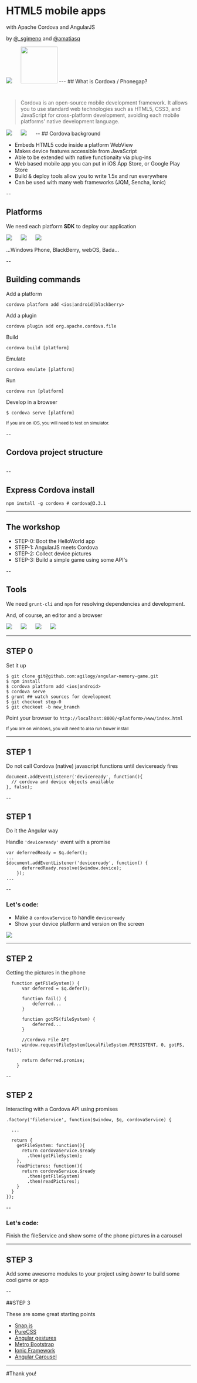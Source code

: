 # HTML5 mobile apps 
with Apache Cordova and AngularJS

by [@_sgimeno](http://www.twitter.com/_sgimeno) and [@amatiasq](http://www.twitter.com/amatiasq)

<img src="angularbcn-logo.png" style="border:none; background:none; box-shadow: none; margin-right:20px;" />
<img src="agilogy-logo.png" style="border:none; background:none; box-shadow: none; height: 100px; margin-bottom:30px;" />
---
## What is Cordova / Phonegap?

>Cordova is an open-source mobile development framework. It allows you to use standard web technologies such as HTML5, CSS3, and JavaScript for cross-platform development, avoiding each mobile platforms' native development language.


<img src="cordova-logo.png" style="border:none; background:none; box-shadow: none; margin-right:20px;" />
<img src="phonegap-logo.png" style="border:none; background:none; box-shadow: none; margin-right:20px;" />
--
## Cordova background

 + Embeds HTML5 code inside a platform WebView
 + Makes device features accessible from JavaScript
 + Able to be extended with native functionaity via plug-ins
 + Web based mobile app you can put in iOS App Store, or Google Play Store
 + Build & deploy tools allow you to write 1.5x and run everywhere
 + Can be used with many web frameworks (JQM, Sencha, Ionic)

--

## Platforms

We need each platform **SDK** to deploy our application

<img src="firefox-logo.png" style="border:none; background:none; box-shadow: none; margin-right:20px;" />
<img src="android-logo.png" style="border:none; background:none; box-shadow: none; margin-right:20px;" />
<img src="apple-logo.png" style="border:none; background:none; box-shadow: none; margin-right:20px;" />

...Windows Phone, BlackBerry, webOS, Bada...

--

## Building commands

Add a platform
 ```
 cordova platform add <ios|android|blackberry>
 ```
 Add a plugin
 ```
 cordova plugin add org.apache.cordova.file
 ```
 Build
 ```
 cordova build [platform]
 ```

 Emulate
 ```
 cordova emulate [platform]
 ```

 Run
 ```
 cordova run [platform]
 ```
 Develop in a browser
 ```
 $ cordova serve [platform]
 ```

<small>If you are on iOS, you will need to test on simulator.</small>

--

## Cordova project structure

<img src="tree.png" alt="">
  
</pre>



--

## Express Cordova install

```
npm install -g cordova # cordova@3.3.1
```

---
## The workshop

+ STEP-0: Boot the HelloWorld app
+ STEP-1: AngularJS meets Cordova
+ STEP-2: Collect device pictures
+ STEP-3: Build a simple game using some API's 


--
## Tools

We need `grunt-cli` and `npm` for resolving dependencies and development.

And, of course, an editor and a browser 

<img src="node-logo.png" style="border:none; background:none; box-shadow: none; margin-right:20px;" />
<img src="grunt-logo.png" style="border:none; background:none; box-shadow: none; margin-right:20px;" />
<img src="angularbcn-logo.png" style="border:none; background:none; box-shadow: none; margin-right:20px;" />
<img src="Google-Chrome-Canary-icon.png" style="border:none; background:none; box-shadow: none; margin-right:20px;" />






---


## STEP 0

Set it up

```
$ git clone git@github.com:agilogy/angular-memory-game.git
$ npm install
$ cordova platform add <ios|android>
$ cordova serve
$ grunt ## watch sources for development
$ git checkout step-0
$ git checkout -b new_branch
```

Point your browser to `http://localhost:8000/<platform>/www/index.html`

<small>If you are on windows, you will need to also run bower install</small>

---
## STEP 1

Do not call Cordova (native) javascript functions until deviceready fires 

```
document.addEventListener('deviceready', function(){
  // cordova and device objects available
}, false);
```
--
## STEP 1

 Do it the Angular way

 Handle `'deviceready'` event with a promise

```
var deferredReady = $q.defer();
...
$document.addEventListener('deviceready', function() {
      deferredReady.resolve($window.device);
    });
...
```
--

### Let's code:

 + Make a `cordovaService` to handle `deviceready`
 + Show your device platform and version on the screen

<img src="step-1.png" style="border:none; background:none; box-shadow: none; margin-right:20px;" />

---
## STEP 2

Getting the pictures in the phone

```
  function getFileSystem() {
      var deferred = $q.defer();

      function fail() {
          deferred...
      }

      function gotFS(fileSystem) {
          deferred...
      }
        
      //Cordova File API
      window.requestFileSystem(LocalFileSystem.PERSISTENT, 0, gotFS, fail);

      return deferred.promise;
    }
```
--

## STEP 2

Interacting with a Cordova API using promises

```
.factory('fileService', function($window, $q, cordovaService) {

  ...

  return {
    getFileSystem: function(){
      return cordovaService.$ready
        .then(getFileSystem);
    },
    readPictures: function(){
      return cordovaService.$ready
        .then(getFileSystem)
        .then(readPictures);
    }
  }
});
```

--
### Let's code:

Finish the fileService and show some of the phone pictures in a carousel


---
## STEP 3 

Add some awesome modules to your project using *bower* to build some cool game or app



--

##STEP 3

These are some great starting points

+ [Snap.js](https://github.com/jtrussell/angular-snap.js-bower)
+ [PureCSS](http://purecss.io/)
+ [Angular gestures](https://github.com/wzr1337/angular-gestures)
+ [Metro Bootstrap](http://talkslab.com/metro-bootstrap)
+ [Ionic Framework](http://ionicframework.com/)
+ [Angular Carousel](https://github.com/revolunet/angular-carousel)


---

#Thank you!


